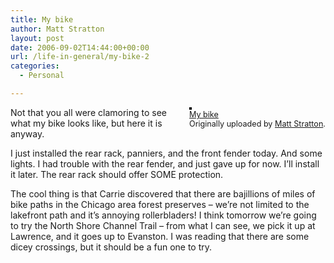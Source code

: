 ```yaml
---
title: My bike
author: Matt Stratton
layout: post
date: 2006-09-02T14:44:00+00:00
url: /life-in-general/my-bike-2
categories:
  - Personal

---
```

<div style="float:right;margin-left:10px;margin-bottom:10px;">
  <a href="https://www.flickr.com/photos/mugsy/232036554/" title="photo sharing"><img src="https://static.flickr.com/95/232036554_190eaa0cf1_m.jpg" alt="" style="border:solid 2px #000000;" /></a> <br /> <span style="font-size:.9em;margin-top:0;"> <a href="https://www.flickr.com/photos/mugsy/232036554/">My bike</a> <br /> Originally uploaded by <a href="https://www.flickr.com/people/mugsy/">Matt Stratton</a>. </span>
</div>

Not that you all were clamoring to see what my bike looks like, but here it is anyway.

I just installed the rear rack, panniers, and the front fender today. And some lights. I had trouble with the rear fender, and just gave up for now. I&#8217;ll install it later. The rear rack should offer SOME protection.

The cool thing is that Carrie discovered that there are bajillions of miles of bike paths in the Chicago area forest preserves &#8211; we&#8217;re not limited to the lakefront path and it&#8217;s annoying rollerbladers! I think tomorrow we&#8217;re going to try the North Shore Channel Trail &#8211; from what I can see, we pick it up at Lawrence, and it goes up to Evanston. I was reading that there are some dicey crossings, but it should be a fun one to try.